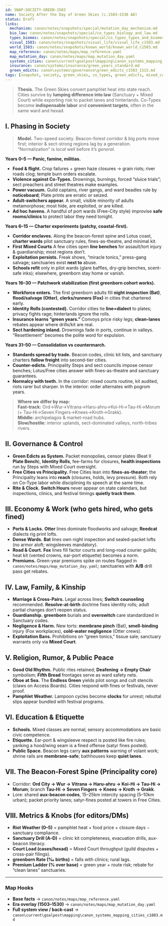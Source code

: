 ```yaml
---
id: SNAP:SOCIETY-GREEN-1503
name: Society After the Day of Green Skies (c.1503–1530 AO)
status: Draft
links:
  mechanism: canon/notes/snapshots/special/mutation_day_mechanism.md
  bio_law: canon/notes/snapshots/special/co_types_biology_and_law.md
  types_biomes: canon/notes/snapshots/special/co_types_types_and_biomes.md
  visual_1503: canon/notes/snapshots/visual_life/visual_life_c1503.md
  world_1503: canon/notes/snapshots/known_world/known_world_c1503.md
  map_reference: canon/notes/maps/map_reference.yaml
  map_mutation_day: canon/notes/maps/map_mutation_day.yaml
  systems_cities: canon\current\goalpost\mapping\canon_systems_mapping_cities_c1803.md
  insurance: canon/systems/insurance/green_years_standard.md
  green_edicts: canon\systems\governance\green_edicts_c1503_1515.md
tags: [snapshot, society, green_skies, co_types, green_edicts, mixed_court, sanctuary, riots, convoys]
---
```


> **Thesis.** The Green Skies convert pamphlet heat into state reach. Cities survive by **lumping difference into law** (Sanctuary + Mixed Court) while exporting risk to packet lanes and hinterlands. Co-Types become **indispensable labor** and **convenient targets**, often in the same ward and hexad.

## I. Phasing in Society
> **Model.** Two-speed society. Beacon-forest corridor & big ports move first; interior & sect-strong regions lag by a generation. “Normalization” is *local* well before it’s *general*.

**Years 0–5 — Panic, famine, militias.**
- **Food & flight.** Crop failures + green haze closures → grain riots; river roads clog; temple burn orders escalate.
- **Violence against Co-Types.** Drownings, burnings, forced “sluice trials”; sect preachers and street theatres make examples.  
- **Power vacuum.** Guild captains, river gangs, and ward beadles rule by **noticeboard**; Plate prints are erratic or seized.  
- **Adult-switchers appear.** A small, visible minority of adults metamorphose; most hide, are exploited, or are killed.  
- **Ad hoc havens.** A handful of port wards (Free-City style) improvise **safe rooms/clinics** to protect labor they need tonight.

**Years 6–15 — Charter experiments (patchy, coastal-first).**
- **Corridor enclaves.** Along the beacon-forest spine and Lotus coast, **charter wards** pilot sanctuary rules, fines-as-theatre, and minimal kit.  
- **First Mixed Courts** A few cities open **line benches** for assault/tort injury & guardianship; most regions don’t.  
- **Exploitation persists.** Freak shows, “miracle tonics,” press-gang salvage; sanctuaries exist **next to** abuse.  
- **Schools refit** only in pilot wards (glare baffles, dry-grip benches, scent-safe inks); elsewhere, greenborn stay home or vanish.

**Years 16–30 — Patchwork stabilization (first greenborn cohort works).**
- **Workforce enters.** The first greenborn adults fill **night inspection (Bat)**, **flood/salvage (Otter)**, **clerks/runners (Fox)** in cities that chartered early.  
- **Identity Rolls (contested).** Corridor cities tie **line+dialect** to plates; privacy fights rage; hinterlands ignore the rolls.  
- **Insurance learns “green years.”** Convoys price risky legs; **clean-lanes** rebates appear where drills/kit are real.  
- **Sect hardening inland.** Drownings fade in ports, continue in valleys. “Resettlement” becomes the polite word for expulsion.

**Years 31–50 — Consolidation vs countermarch.**
- **Standards spread by trade.** Beacon codes, clinic kit lists, and sanctuary charters **follow freight** into second-tier cities.  
- **Counter-edicts.** Principality Steps and sect councils impose censor benches; Lotus/Free cities answer with fines-as-theatre and sanctuary guarantees.  
- **Normalcy with teeth.** In the corridor: mixed courts routine, kit audited, riots rarer but sharper. In the interior: order alternates with pogrom years.

> **Where we differ by map:**  
> **Fast-track:** Ord→Wur→Vitrana→Haru-ahru→Koi-Hi→Tau-Hi→Morum (+ Tau-Hi→Seven Fingers→Knees→Kroth→Grakk).  
> **Middle:** archipelagos & market-road hubs.  
> **Slow/hostile:** interior uplands, sect-dominated valleys, north-tribes rivers.

## II. Governance & Control
- **Green Edicts as System.** Packet monopolies, censor plates (Beat II **Plate Bench**), **Identity Rolls**, fee-farms for closures, **health inspections** run by Steps with Mixed Court oversight.
- **Free Cities vs Principality.** Free Cities lean into **fines-as-theater**; the Principality leans into **reach** (closures, holds, levy pressure). Both rely on Co-Type labor while disciplining its speech at the same time.
- **Rite & Clock.** **Switch Hours** never appear on state calendars, but inspections, clinics, and festival timings **quietly track them**.

## III. Economy & Work (who gets hired, who gets fined)
- **Ports & Locks.** **Otter** lines dominate floodworks and salvage; **Reedcat** dialects rig print lofts.  
- **Dense Wards.** **Bat** lines own night inspection and sealed-packet lofts (no armor aloft; wingsleeves mandatory).  
- **Road & Court.** **Fox** lines fill factor courts and long-road courier guilds; heat kit (vented crowns, ear-port etiquette) becomes a norm.  
- **Premiums.** Green-year premiums spike on routes flagged in `canon/notes/maps/map_mutation_day.yaml`; sanctuaries with **A/B** drill pass get rebates.

## IV. Law, Family, & Kinship
- **Marriage & Cross-Pairs.** Legal across lines; **Switch counseling** recommended. **Resolve-at-birth** doctrine fixes identity rolls; adult partial changes don’t reopen status.  
- **Guardianship.** **greenborn** burials and **overswitch** care standardized in Sanctuary codes.  
- **Negligence & Harm.** New torts: **membrane pinch** (Bat), **smell-binding** injury (Fox workplaces), **cold-water negligence** (Otter crews).  
- **Exploitation Bans.** Prohibitions on “green tonics,” tissue sale; sanctuary warrants only via **Mixed Court**.

## V. Religion, Rumor, & Public Peace
- **Good Old Rhythm.** Public rites retained; **Deafening → Empty Chair** symbolism; **Fifth Bread** frontages serve as ward safety nets.  
- **Oboe at Sea.** The **Endless Green** yields pilot songs and cult stencils (claws on Access Boards). Cities respond with fines or festivals, never proof.
- **Pamphlet Weather.** Lampoon cycles become **clocks** for unrest; rebuttal slips appear bundled with festival programs.

## VI. Education & Etiquette
- **Schools.** Mixed classes are normal; sensory accommodations are basic civic competence.  
- **Etiquette.** Ear-port & wingsleeve respect is posted like fire rules; yanking a hood/wing seam is a fined offense (satyr fines posted).
- **Public Space.** Beacon legs carry **aux patterns** warning of volant work; shrine rails are **membrane-safe**; bathhouses keep **quiet lanes**.

## VII. The Beacon-Forest Spine (Principality core)
- Corridor: **Ord City → Wur → Vitrana → Haru-ahru → Koi-Hi → Tau-Hi → Morum**; branch **Tau-Hi → Seven Fingers → Knees → Kroth → Grakk**.  
- Lore: shared **aux-beacon codes**, 15–25km intercity spacing (5–10km urban); packet priority lanes; satyr-fines posted at towers in Free Cities.

## VIII. Metrics & Knobs (for editors/DMs)
- **Riot Weather (0–5)** = pamphlet heat + food price + closure days − sanctuary compliance.  
- **Sanctuary Drill (A–D)** = clinic kit completeness, evacuation drills, aux-beacon literacy.  
- **Court Load (cases/hexad)** = Mixed Court throughput (guild disputes + cross-pair filings).  
- **greenborn Rate (‰ births)** = falls with clinics; rural lags.  
- **Premium Ladder (% over base)** = green year + route risk; rebate for “clean lanes” sanctuaries.

---
### Map Hooks
- **Base facts** → `canon/notes/maps/map_reference.yaml`  
- **Era overlay (1503–1530)** → `canon/notes/maps/map_mutation_day.yaml`  
- **Full system view / back-cast** → `canon\current\goalpost\mapping\canon_systems_mapping_cities_c1803.md`
